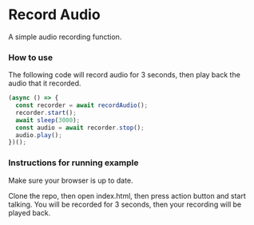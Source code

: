 # Record Audio

A simple audio recording function.

### How to use

The following code will record audio for 3 seconds, then play back the audio that it recorded.

```javascript
(async () => {
  const recorder = await recordAudio();
  recorder.start();
  await sleep(3000);
  const audio = await recorder.stop();
  audio.play();
})();
```

### Instructions for running example

Make sure your browser is up to date.

Clone the repo, then open index.html, then press action button and start talking. You will be recorded for 3 seconds, then your recording will be played back.
